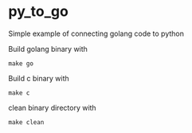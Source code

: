 # py_to_go
Simple example of connecting golang code to python

Build golang binary with 

`make go`

Build c binary with

`make c`

clean binary directory with

`make clean`